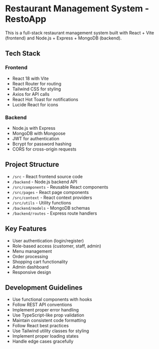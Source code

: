 <!-- Use this file to provide workspace-specific custom instructions to Copilot. For more details, visit https://code.visualstudio.com/docs/copilot/copilot-customization#_use-a-githubcopilotinstructionsmd-file -->

# Restaurant Management System - RestoApp

This is a full-stack restaurant management system built with React + Vite (frontend) and Node.js + Express + MongoDB (backend).

## Tech Stack

### Frontend
- React 18 with Vite
- React Router for routing
- Tailwind CSS for styling
- Axios for API calls
- React Hot Toast for notifications
- Lucide React for icons

### Backend
- Node.js with Express
- MongoDB with Mongoose
- JWT for authentication
- Bcrypt for password hashing
- CORS for cross-origin requests

## Project Structure

- `/src` - React frontend source code
- `/backend` - Node.js backend API
- `/src/components` - Reusable React components
- `/src/pages` - React page components
- `/src/context` - React context providers
- `/src/utils` - Utility functions
- `/backend/models` - MongoDB schemas
- `/backend/routes` - Express route handlers

## Key Features

- User authentication (login/register)
- Role-based access (customer, staff, admin)
- Menu management
- Order processing
- Shopping cart functionality
- Admin dashboard
- Responsive design

## Development Guidelines

- Use functional components with hooks
- Follow REST API conventions
- Implement proper error handling
- Use TypeScript-like prop validation
- Maintain consistent code formatting
- Follow React best practices
- Use Tailwind utility classes for styling
- Implement proper loading states
- Handle edge cases gracefully
